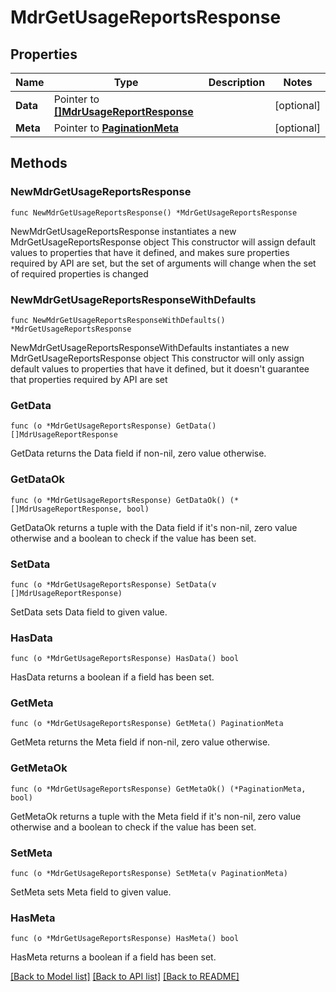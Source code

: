 # MdrGetUsageReportsResponse

## Properties

Name | Type | Description | Notes
------------ | ------------- | ------------- | -------------
**Data** | Pointer to [**[]MdrUsageReportResponse**](MdrUsageReportResponse.md) |  | [optional] 
**Meta** | Pointer to [**PaginationMeta**](PaginationMeta.md) |  | [optional] 

## Methods

### NewMdrGetUsageReportsResponse

`func NewMdrGetUsageReportsResponse() *MdrGetUsageReportsResponse`

NewMdrGetUsageReportsResponse instantiates a new MdrGetUsageReportsResponse object
This constructor will assign default values to properties that have it defined,
and makes sure properties required by API are set, but the set of arguments
will change when the set of required properties is changed

### NewMdrGetUsageReportsResponseWithDefaults

`func NewMdrGetUsageReportsResponseWithDefaults() *MdrGetUsageReportsResponse`

NewMdrGetUsageReportsResponseWithDefaults instantiates a new MdrGetUsageReportsResponse object
This constructor will only assign default values to properties that have it defined,
but it doesn't guarantee that properties required by API are set

### GetData

`func (o *MdrGetUsageReportsResponse) GetData() []MdrUsageReportResponse`

GetData returns the Data field if non-nil, zero value otherwise.

### GetDataOk

`func (o *MdrGetUsageReportsResponse) GetDataOk() (*[]MdrUsageReportResponse, bool)`

GetDataOk returns a tuple with the Data field if it's non-nil, zero value otherwise
and a boolean to check if the value has been set.

### SetData

`func (o *MdrGetUsageReportsResponse) SetData(v []MdrUsageReportResponse)`

SetData sets Data field to given value.

### HasData

`func (o *MdrGetUsageReportsResponse) HasData() bool`

HasData returns a boolean if a field has been set.

### GetMeta

`func (o *MdrGetUsageReportsResponse) GetMeta() PaginationMeta`

GetMeta returns the Meta field if non-nil, zero value otherwise.

### GetMetaOk

`func (o *MdrGetUsageReportsResponse) GetMetaOk() (*PaginationMeta, bool)`

GetMetaOk returns a tuple with the Meta field if it's non-nil, zero value otherwise
and a boolean to check if the value has been set.

### SetMeta

`func (o *MdrGetUsageReportsResponse) SetMeta(v PaginationMeta)`

SetMeta sets Meta field to given value.

### HasMeta

`func (o *MdrGetUsageReportsResponse) HasMeta() bool`

HasMeta returns a boolean if a field has been set.


[[Back to Model list]](../README.md#documentation-for-models) [[Back to API list]](../README.md#documentation-for-api-endpoints) [[Back to README]](../README.md)


